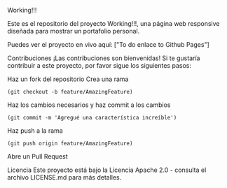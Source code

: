 Working!!!

Este es el repositorio del proyecto Working!!!, una página web responsive diseñada para mostrar un portafolio personal.

Puedes ver el proyecto en vivo aquí: ["To do enlace to Github Pages"]

Contribuciones
¡Las contribuciones son bienvenidas! Si te gustaría contribuir a este proyecto, por favor sigue los siguientes pasos:

Haz un fork del repositorio 
Crea una rama 
```console
(git checkout -b feature/AmazingFeature) 
```
Haz los cambios necesarios y haz commit a los cambios 
```console
(git commit -m 'Agregué una característica increíble') 
```
Haz push a la rama 
```console
(git push origin feature/AmazingFeature) 
```
Abre un Pull Request

Licencia
Este proyecto está bajo la Licencia Apache 2.0 - consulta el archivo LICENSE.md para más detalles.
